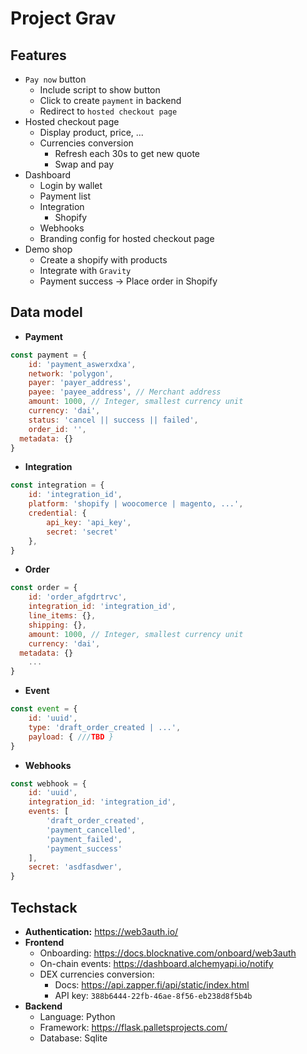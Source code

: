 # Project Grav

## Features
- `Pay now` button
	- Include script to show button
	- Click to create `payment` in backend
	- Redirect to `hosted checkout page`
- Hosted checkout page
	- Display product, price, ...
	- Currencies conversion
		- Refresh each 30s to get new quote
		- Swap and pay
- Dashboard
	- Login by wallet
	- Payment list
	- Integration
		- Shopify
	- Webhooks
	- Branding config for hosted checkout page
- Demo shop
	- Create a shopify with products
	- Integrate with `Gravity`
	- Payment success -> Place order in Shopify

## Data model

- **Payment**
```js
const payment = {
	id: 'payment_aswerxdxa',
	network: 'polygon',
	payer: 'payer_address', 
	payee: 'payee_address', // Merchant address
	amount: 1000, // Integer, smallest currency unit
	currency: 'dai',
	status: 'cancel || success || failed',
	order_id: '',
  metadata: {}
}
```


- **Integration**
```js
const integration = {
	id: 'integration_id',
	platform: 'shopify | woocomerce | magento, ...',
	credential: {
		api_key: 'api_key',
		secret: 'secret'
	},
}
```

- **Order**
```js
const order = {
	id: 'order_afgdrtrvc',
	integration_id: 'integration_id',
	line_items: {},
	shipping: {},
	amount: 1000, // Integer, smallest currency unit
	currency: 'dai',
  metadata: {}
	...
}
```

- **Event**

```js
const event = {
	id: 'uuid',
	type: 'draft_order_created | ...',
	payload: { ///TBD }
}
```

- **Webhooks**
```js
const webhook = {
	id: 'uuid',
	integration_id: 'integration_id',
	events: [
		'draft_order_created',
		'payment_cancelled',
		'payment_failed',
		'payment_success'
	],
	secret: 'asdfasdwer',
}
```

## Techstack
- **Authentication:** https://web3auth.io/
- **Frontend** 
	- Onboarding: https://docs.blocknative.com/onboard/web3auth
	- On-chain events: https://dashboard.alchemyapi.io/notify
	- DEX currencies conversion:
		- Docs: https://api.zapper.fi/api/static/index.html
		- API key: `388b6444-22fb-46ae-8f56-eb238d8f5b4b`
- **Backend**
	- Language: Python
	- Framework:  https://flask.palletsprojects.com/
	- Database: Sqlite
